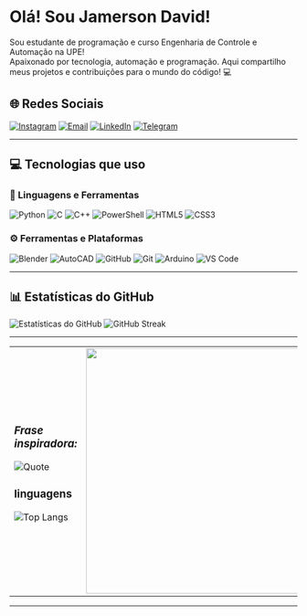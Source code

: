 # Olá! Sou Jamerson David!  
Sou estudante de programação e curso Engenharia de Controle e Automação na UPE!  
Apaixonado por tecnologia, automação e programação. Aqui compartilho meus projetos e contribuições para o mundo do código! 💻

## 🌐 Redes Sociais
[![Instagram](https://img.shields.io/badge/Instagram-%23E4405F.svg?style=for-the-badge&logo=instagram&logoColor=white)](https://instagram.com/mr.david57815)
[![Email](https://img.shields.io/badge/Email-%23D14836?style=for-the-badge&logo=gmail&logoColor=white)](mailto:jdaq@poli.br)
[![LinkedIn](https://img.shields.io/badge/LinkedIn-%230A66C2?style=for-the-badge&logo=linkedin&logoColor=white)](https://www.linkedin.com/in/jamerson-david-571161352/)
[![Telegram](https://img.shields.io/badge/Telegram-%2304A1E5?style=for-the-badge&logo=telegram&logoColor=white)](https://t.me/JDavid578)

---

## 💻 Tecnologias que uso

### 🧠 Linguagens e Ferramentas
![Python](https://img.shields.io/badge/python-3670A0?style=for-the-badge&logo=python&logoColor=ffdd54)
![C](https://img.shields.io/badge/C-%2300599C.svg?style=for-the-badge&logo=c&logoColor=white)
![C++](https://img.shields.io/badge/C++-%2300599C.svg?style=for-the-badge&logo=c%2B%2B&logoColor=white)
![PowerShell](https://img.shields.io/badge/PowerShell-%235391FE.svg?style=for-the-badge&logo=powershell&logoColor=white)
![HTML5](https://img.shields.io/badge/html5-%23E34F26.svg?style=for-the-badge&logo=html5&logoColor=white)
![CSS3](https://img.shields.io/badge/css3-%231572B6.svg?style=for-the-badge&logo=css3&logoColor=white)

### ⚙️ Ferramentas e Plataformas
![Blender](https://img.shields.io/badge/blender-%23F5792A.svg?style=for-the-badge&logo=blender&logoColor=white)
![AutoCAD](https://img.shields.io/badge/AutoCAD-%23E34F26.svg?style=for-the-badge&logo=autodesk&logoColor=white)
![GitHub](https://img.shields.io/badge/github-%23121011.svg?style=for-the-badge&logo=github&logoColor=white)
![Git](https://img.shields.io/badge/git-%23F05033.svg?style=for-the-badge&logo=git&logoColor=white)
![Arduino](https://img.shields.io/badge/-Arduino-00979D?style=for-the-badge&logo=Arduino&logoColor=white)
![VS Code](https://img.shields.io/badge/VS%20Code-007ACC?style=for-the-badge&logo=visual-studio-code&logoColor=white)

---

## 📊 Estatísticas do GitHub
![Estatísticas do GitHub](https://github-readme-stats.vercel.app/api?username=JDavid578&show_icons=true&theme=tokyonight&hide_border=true&hide_title=true&include_all_commits=true&count_private=true)
![GitHub Streak](https://github-readme-streak-stats.herokuapp.com/?user=JDavid578&theme=cobalt&hide_border=true)

---


<table>
  <tr>
    <td>

### *Frase inspiradora:*
  
![Quote](https://quotes-github-readme.vercel.app/api?type=horizontal&theme=merko)

### linguagens

![Top Langs](https://github-readme-stats.vercel.app/api/top-langs/?username=JDavid578&layout=donut&theme=transparent&hide_border=true&count_private=true)

  </td>
  <td align="right">
    <img src="https://www.icegif.com/wp-content/uploads/2022/07/icegif-1275.gif" alt="asta" width="430">
  </td>
  </tr>
</table>

---

